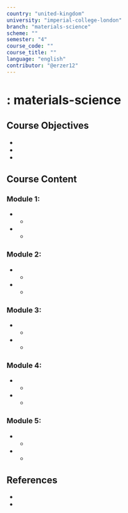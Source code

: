 ```yaml
---
country: "united-kingdom"
university: "imperial-college-london"
branch: "materials-science"
scheme: ""
semester: "4"
course_code: ""
course_title: ""
language: "english"
contributor: "@erzer12"
---
```

# : materials-science

## Course Objectives
* 
* 
* 

## Course Content
### Module 1: 
* 
  - 
* 
  - 

### Module 2: 
* 
  - 
* 
  - 

### Module 3: 
* 
  - 
* 
  - 

### Module 4: 
* 
  - 
* 
  - 

### Module 5: 
* 
  - 
* 
  - 

## References
* 
* 

